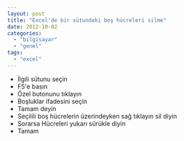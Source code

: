```yaml
---
layout: post
title: "Excel'de bir sütundaki boş hücreleri silme"
date: 2012-10-02
categories: 
  - "bilgisayar"
  - "genel"
tags: 
  - "excel"
---
```


  
  

- İlgili sütunu seçin
- F5'e basın
- Özel butonunu tıklayın
- Boşluklar ifadesini seçin
- Tamam deyin
- Seçilili boş hücrelerin üzerindeyken sağ tıklayın sil diyin
- Sorarsa Hücreleri yukarı sürükle diyin
- Tamam
